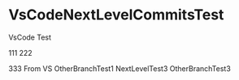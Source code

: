 # VsCodeNextLevelCommitsTest
VsCode Test

111
222

333 From VS
OtherBranchTest1
NextLevelTest3
OtherBranchTest3

